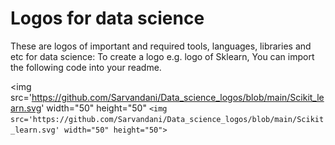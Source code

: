 # Logos for data science
These are logos of important and required tools, languages, libraries and etc for data science:
To create a logo e.g. logo of Sklearn, You can import the following code into your readme.

<img src='https://github.com/Sarvandani/Data_science_logos/blob/main/Scikit_learn.svg' width="50" height="50"
`<img src='https://github.com/Sarvandani/Data_science_logos/blob/main/Scikit_learn.svg' width="50" height="50">`
